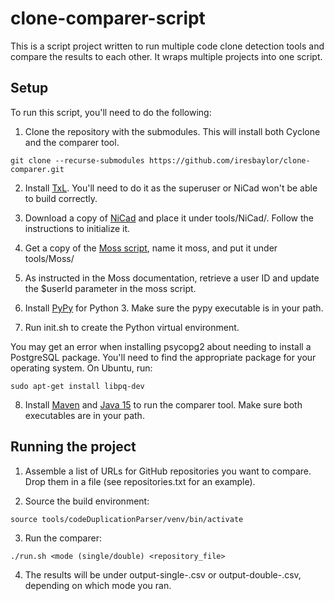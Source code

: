 # clone-comparer-script

This is a script project written to run multiple code clone detection tools and compare the results to each other. It wraps multiple projects into one script.

## Setup

To run this script, you'll need to do the following:

1. Clone the repository with the submodules. This will install both Cyclone and the comparer tool.

```
git clone --recurse-submodules https://github.com/iresbaylor/clone-comparer.git
```

2. Install [TxL](https://www.txl.ca/txl-index.html). You'll need to do it as the superuser or NiCad won't be able to build correctly.

3. Download a copy of [NiCad](https://www.txl.ca/txl-nicaddownload.html) and place it under tools/NiCad/. Follow the instructions to initialize it.

4. Get a copy of the [Moss script](https://theory.stanford.edu/~aiken/moss/), name it moss, and put it under tools/Moss/

5. As instructed in the Moss documentation, retrieve a user ID and update the $userId parameter in the moss script.

6. Install [PyPy](https://www.pypy.org/) for Python 3. Make sure the pypy executable is in your path.

7. Run init.sh to create the Python virtual environment.

You may get an error when installing psycopg2 about needing to install a PostgreSQL package. You'll need to find the appropriate package for your operating system. On Ubuntu, run:

```
sudo apt-get install libpq-dev
```

8. Install [Maven](https://maven.apache.org/download.cgi) and [Java 15](https://jdk.java.net/15/) to run the comparer tool. Make sure both executables are in your path.

## Running the project

1. Assemble a list of URLs for GitHub repositories you want to compare. Drop them in a file (see repositories.txt for an example).

2. Source the build environment:

```
source tools/codeDuplicationParser/venv/bin/activate
```

3. Run the comparer: 

```
./run.sh <mode (single/double) <repository_file>
```

4. The results will be under output-single-<timestamp>.csv or output-double-<timestamp>.csv, depending on which mode you ran.
